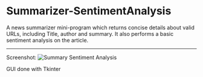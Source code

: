 # Summarizer-SentimentAnalysis
A news summarizer mini-program which returns concise details about valid URLs, including Title, author and summary.
It also performs a basic sentiment analysis on the article.

-------------------------------------------------------------

Screenshot:
![Summary Sentiment Analysis](https://user-images.githubusercontent.com/12728442/108805981-79100700-75c6-11eb-8397-7da107d97be8.png)

GUI done with Tkinter
